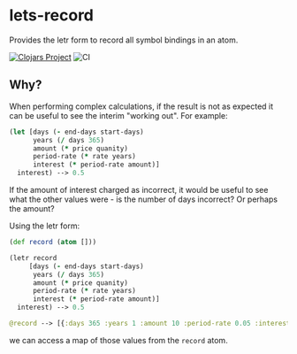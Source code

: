 # lets-record

Provides the letr form to record all symbol bindings in an atom.

[![Clojars Project](https://img.shields.io/clojars/v/lets-record.svg)](https://clojars.org/lets-record)
![CI](https://github.com/p14n/lets-record/workflows/CI/badge.svg)

## Why?

When performing complex calculations, if the result is not as expected it can be useful to see the interim "working out".  For example:

```clojure
(let [days (- end-days start-days)
      years (/ days 365)
      amount (* price quanity)
      period-rate (* rate years)
      interest (* period-rate amount)]
  interest) --> 0.5
```

If the amount of interest charged as incorrect, it would be useful to see what the other values were - is the number of days incorrect?  Or perhaps the amount?

Using the letr form:
```clojure
(def record (atom []))

(letr record 
     [days (- end-days start-days)
      years (/ days 365)
      amount (* price quanity)
      period-rate (* rate years)
      interest (* period-rate amount)]
  interest) --> 0.5

@record --> [{:days 365 :years 1 :amount 10 :period-rate 0.05 :interest 0.5}]
```
we can access a map of those values from the `record` atom.
